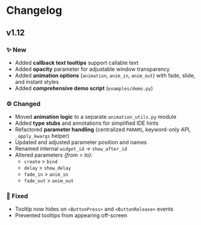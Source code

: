 # Changelog

## v1.12

### ✨ New

* Added **callback text tooltips** support callable text
* Added **opacity** parameter for adjustable window transparency
* Added **animation options** (`animation`, `anim_in`, `anim_out`) with fade, slide, and instant styles
* Added **comprehensive demo script** (`examples/demo.py`)

### ⚙️ Changed

* Moved **animation logic** to a separate `animation_utils.py` module
* Added **type stubs** and annotations for simplified IDE hints
* Refactored **parameter handling** (centralized `PARAMS`, keyword-only API, `_apply_kwargs` helper)
* Updated and adjusted parameter position and names
* Renamed internal `widget_id` → `show_after_id`
* Altered parameters *(from > to)*:
  * `create` > `bind`
  * `delay` > `show_delay`
  * `fade_in` > `anim_in`
  * `fade_out` > `anim_out`

### 🐛 Fixed

* Tooltip now hides on `<ButtonPress>` and `<ButtonRelease>` events
* Prevented tooltips from appearing off-screen
